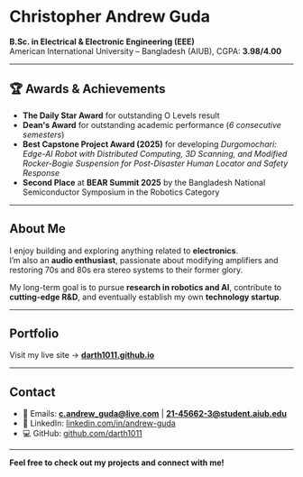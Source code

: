 # Christopher Andrew Guda  

**B.Sc. in Electrical & Electronic Engineering (EEE)**  
American International University – Bangladesh (AIUB), CGPA: **3.98/4.00**  

---

## 🏆 Awards & Achievements
- **The Daily Star Award** for outstanding O Levels result  
- **Dean's Award** for outstanding academic performance (*6 consecutive semesters*)  
- **Best Capstone Project Award (2025)** for developing *Durgomochari: Edge-AI Robot with Distributed Computing, 3D Scanning, and Modified Rocker-Bogie Suspension for Post-Disaster Human Locator and Safety Response*  
- **Second Place** at **BEAR Summit 2025** by the Bangladesh National Semiconductor Symposium in the Robotics Category  

---

## About Me
I enjoy building and exploring anything related to **electronics**.  
I’m also an **audio enthusiast**, passionate about modifying amplifiers and restoring 70s and 80s era stereo systems to their former glory.  

My long-term goal is to pursue **research in robotics and AI**, contribute to **cutting-edge R&D**, and eventually establish my own **technology startup**.  

---

## Portfolio
Visit my live site → [**darth1011.github.io**](https://darth1011.github.io) 

---

## Contact
- 📧 Emails: **c.andrew_guda@live.com** | **21-45662-3@student.aiub.edu**  
- 💼 LinkedIn: [linkedin.com/in/andrew-guda](https://www.linkedin.com/in/andrew-guda/)  
- 💻 GitHub: [github.com/darth1011](https://github.com/darth1011)  

---

**Feel free to check out my projects and connect with me!**
